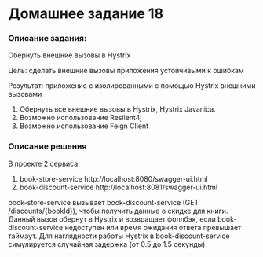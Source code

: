 # Домашнее задание 18

### Описание задания:

Обернуть внешние вызовы в Hystrix

Цель: сделать внешние вызовы приложения устойчивыми к ошибкам

Результат: приложение с изолированными с помощью Hystrix внешними вызовами

1. Обернуть все внешние вызовы в Hystrix, Hystrix Javanica.
2. Возможно использование Resilent4j
3. Возможно использование Feign Client


### Описание решения

В проекте 2 сервиса

1) book-store-service http://localhost:8080/swagger-ui.html
2) book-discount-service http://localhost:8081/swagger-ui.html

book-store-service вызывает book-discount-service (GET /discounts/{bookId}), чтобы получить данные о скидке для книги. Данный вызов обернут в Hystrix и возвращает фоллбэк, если book-discount-service недоступен или время ожидания ответа превышает таймаут.
Для наглядности работы Hystrix в book-discount-service симулируется случайная задержка (от 0.5 до 1.5 секунды).
